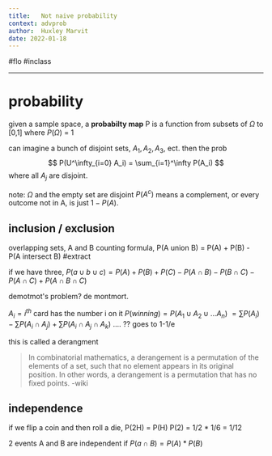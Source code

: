 ```yaml
---
title:   Not naive probability
context: advprob
author:  Huxley Marvit
date: 2022-01-18
---
```


#flo  #inclass 

***

# probability


given a sample space, a **probabilty map** P is a function from subsets of $\Omega$  to [0,1]
where $P(\Omega)$ = 1


can imagine a bunch of disjoint sets, $A_1, A_2, A_3,$ ect. then the prob
$$
P(U^\infty_{i=0} A_i) = \sum_{i=1}^\infty P(A_i)
$$
where all $A_j$ are disjoint.

note: $\Omega$ and the empty set are disjoint
$P(A^c)$ means a complement, or every outcome not in A, is just $1-P(A)$. 

## inclusion / exclusion

overlapping sets, A and B
counting formula, P(A union B) = P(A) + P(B) - P(A intersect B) #extract

if we have three, $P(a \cup b \cup c) = P(A)+P(B)+P(C) - P(A \cap B)  - P(B \cap C) - P(A \cap C) + P(A \cap B \cap C)$

demotmot's problem? de montmort. 

$A_i = i^{th} \textrm{ card has the number i on it}$
$P(winning) = P(A_1 \cup A_2 \cup \dots A_n)$
$=\sum P(A_i) - \sum P(A_i \cap A_j) + \sum P(A_i \cap A_j \cap A_k)$
.... ?? goes to 1-1/e


this is called a derangment
> In combinatorial mathematics, a derangement is a permutation of the elements of a set, such that no element appears in its original position. In other words, a derangement is a permutation that has no fixed points. -wiki

## independence

if we flip a coin and then roll a die,
P(2H) = P(H) P(2) = 1/2 * 1/6 = 1/12

2 events A and B are independent if $P(a \cap B) = P(A) * P(B)$




















